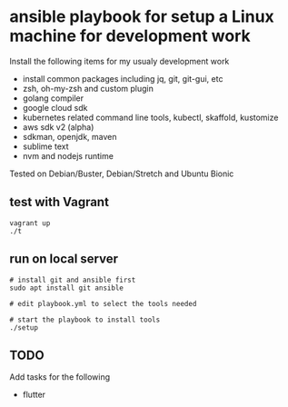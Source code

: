 # ansible playbook for setup a Linux machine for development work

Install the following items for my usualy development work

- install common packages including jq, git, git-gui, etc
- zsh, oh-my-zsh and custom plugin
- golang compiler
- google cloud sdk
- kubernetes related command line tools, kubectl, skaffold, kustomize
- aws sdk v2 (alpha)
- sdkman, openjdk, maven
- sublime text
- nvm and nodejs runtime

Tested on Debian/Buster, Debian/Stretch and Ubuntu Bionic

## test with Vagrant

```
vagrant up
./t

```

## run on local server

```
# install git and ansible first
sudo apt install git ansible

# edit playbook.yml to select the tools needed

# start the playbook to install tools
./setup
```

## TODO

Add tasks for the following

- flutter
